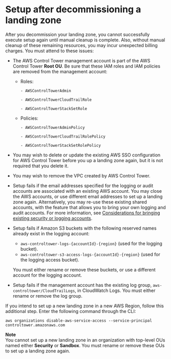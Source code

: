 # Setup after decommissioning a landing zone<a name="known-issues-decommissioning"></a>

After you decommission your landing zone, you cannot successfully execute setup again until manual cleanup is complete\. Also, without manual cleanup of these remaining resources, you may incur unexpected billing charges\. You must attend to these issues:
+ The AWS Control Tower management account is part of the AWS Control Tower **Root OU**\. Be sure that these IAM roles and IAM policies are removed from the management account: 
  + Roles: 

    `- AWSControlTowerAdmin`

    `- AWSControlTowerCloudTrailRole`

    `- AWSControlTowerStackSetRole`
  + Policies: 

    `- AWSControlTowerAdminPolicy`

    `- AWSControlTowerCloudTrailRolePolicy`

    `- AWSControlTowerStackSetRolePolicy`
+ You may wish to delete or update the existing AWS SSO configuration for AWS Control Tower before you up a landing zone again, but it is not required that you delete it\.
+ You may wish to remove the VPC created by AWS Control Tower\.
+ Setup fails if the email addresses specified for the logging or audit accounts are associated with an existing AWS account\. You may close the AWS accounts, or use different email addresses to set up a landing zone again\. Alternatively, you may re\-use these existing shared accounts, with the feature that allows you to bring your own logging and audit accounts\. For more information, see [Considerations for bringing existing security or logging accounts](accounts.md#considerations-for-existing-shared-accounts)\.
+ Setup fails if Amazon S3 buckets with the following reserved names already exist in the logging account:
  + `aws-controltower-logs-{accountId}-{region}` \(used for the logging bucket\)\.
  + `aws-controltower-s3-access-logs-{accountId}-{region}` \(used for the logging access bucket\)\.

   You must either rename or remove these buckets, or use a different account for the logging account\.
+ Setup fails if the management account has the existing log group, `aws-controltower/CloudTrailLogs`, in CloudWatch Logs\. You must either rename or remove the log group\. 

If you intend to set up a new landing zone in a new AWS Region, follow this additional step\. Enter the following command through the CLI: 

```
aws organizations disable-aws-service-access --service-principal controltower.amazonaws.com
```

**Note**  
You cannot set up a new landing zone in an organization with top\-level OUs named either **Security** or **Sandbox**\. You must rename or remove these OUs to set up a landing zone again\.